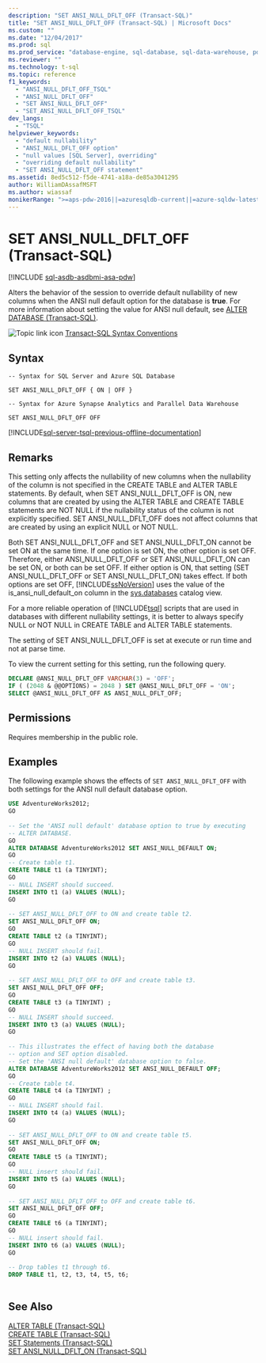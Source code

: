 ```yaml
---
description: "SET ANSI_NULL_DFLT_OFF (Transact-SQL)"
title: "SET ANSI_NULL_DFLT_OFF (Transact-SQL) | Microsoft Docs"
ms.custom: ""
ms.date: "12/04/2017"
ms.prod: sql
ms.prod_service: "database-engine, sql-database, sql-data-warehouse, pdw"
ms.reviewer: ""
ms.technology: t-sql
ms.topic: reference
f1_keywords: 
  - "ANSI_NULL_DFLT_OFF_TSQL"
  - "ANSI_NULL_DFLT_OFF"
  - "SET ANSI_NULL_DFLT_OFF"
  - "SET_ANSI_NULL_DFLT_OFF_TSQL"
dev_langs: 
  - "TSQL"
helpviewer_keywords: 
  - "default nullability"
  - "ANSI_NULL_DFLT_OFF option"
  - "null values [SQL Server], overriding"
  - "overriding default nullability"
  - "SET ANSI_NULL_DFLT_OFF statement"
ms.assetid: 8ed5c512-f5de-4741-a18a-de85a3041295
author: WilliamDAssafMSFT
ms.author: wiassaf
monikerRange: ">=aps-pdw-2016||=azuresqldb-current||=azure-sqldw-latest||>=sql-server-2016||>=sql-server-linux-2017||=azuresqldb-mi-current"
---
```

# SET ANSI_NULL_DFLT_OFF (Transact-SQL)
[!INCLUDE [sql-asdb-asdbmi-asa-pdw](../../includes/applies-to-version/sql-asdb-asdbmi-asa-pdw.md)]

  Alters the behavior of the session to override default nullability of new columns when the ANSI null default option for the database is **true**. For more information about setting the value for ANSI null default, see [ALTER DATABASE &#40;Transact-SQL&#41;](../../t-sql/statements/alter-database-transact-sql.md).  
  
 ![Topic link icon](../../database-engine/configure-windows/media/topic-link.gif "Topic link icon") [Transact-SQL Syntax Conventions](../../t-sql/language-elements/transact-sql-syntax-conventions-transact-sql.md)  

## Syntax

```syntaxsql
-- Syntax for SQL Server and Azure SQL Database
  
SET ANSI_NULL_DFLT_OFF { ON | OFF }
```

```syntaxsql
-- Syntax for Azure Synapse Analytics and Parallel Data Warehouse

SET ANSI_NULL_DFLT_OFF OFF
```

[!INCLUDE[sql-server-tsql-previous-offline-documentation](../../includes/sql-server-tsql-previous-offline-documentation.md)]

## Remarks
 This setting only affects the nullability of new columns when the nullability of the column is not specified in the CREATE TABLE and ALTER TABLE statements. By default, when SET ANSI_NULL_DFLT_OFF is ON, new columns that are created by using the ALTER TABLE and CREATE TABLE statements are NOT NULL if the nullability status of the column is not explicitly specified. SET ANSI_NULL_DFLT_OFF does not affect columns that are created by using an explicit NULL or NOT NULL.  
  
 Both SET ANSI_NULL_DFLT_OFF and SET ANSI_NULL_DFLT_ON cannot be set ON at the same time. If one option is set ON, the other option is set OFF. Therefore, either ANSI_NULL_DFLT_OFF or SET ANSI_NULL_DFLT_ON can be set ON, or both can be set OFF. If either option is ON, that setting (SET ANSI_NULL_DFLT_OFF or SET ANSI_NULL_DFLT_ON) takes effect. If both options are set OFF, [!INCLUDE[ssNoVersion](../../includes/ssnoversion-md.md)] uses the value of the is_ansi_null_default_on column in the [sys.databases](../../relational-databases/system-catalog-views/sys-databases-transact-sql.md) catalog view.  
  
 For a more reliable operation of [!INCLUDE[tsql](../../includes/tsql-md.md)] scripts that are used in databases with different nullability settings, it is better to always specify NULL or NOT NULL in CREATE TABLE and ALTER TABLE statements.  
  
 The setting of SET ANSI_NULL_DFLT_OFF is set at execute or run time and not at parse time.  
  
 To view the current setting for this setting, run the following query.  
  
```sql  
DECLARE @ANSI_NULL_DFLT_OFF VARCHAR(3) = 'OFF';  
IF ( (2048 & @@OPTIONS) = 2048 ) SET @ANSI_NULL_DFLT_OFF = 'ON';  
SELECT @ANSI_NULL_DFLT_OFF AS ANSI_NULL_DFLT_OFF;  
```  
  
## Permissions  
 Requires membership in the public role.  
  
## Examples  
 The following example shows the effects of `SET ANSI_NULL_DFLT_OFF` with both settings for the ANSI null default database option.  
  
```sql  
USE AdventureWorks2012;  
GO  
  
-- Set the 'ANSI null default' database option to true by executing   
-- ALTER DATABASE.  
GO  
ALTER DATABASE AdventureWorks2012 SET ANSI_NULL_DEFAULT ON;  
GO  
-- Create table t1.  
CREATE TABLE t1 (a TINYINT);  
GO  
-- NULL INSERT should succeed.  
INSERT INTO t1 (a) VALUES (NULL);  
GO  
  
-- SET ANSI_NULL_DFLT_OFF to ON and create table t2.  
SET ANSI_NULL_DFLT_OFF ON;  
GO  
CREATE TABLE t2 (a TINYINT);  
GO   
-- NULL INSERT should fail.  
INSERT INTO t2 (a) VALUES (NULL);  
GO  
  
-- SET ANSI_NULL_DFLT_OFF to OFF and create table t3.  
SET ANSI_NULL_DFLT_OFF OFF;  
GO  
CREATE TABLE t3 (a TINYINT) ;  
GO   
-- NULL INSERT should succeed.  
INSERT INTO t3 (a) VALUES (NULL);  
GO  
  
-- This illustrates the effect of having both the database  
-- option and SET option disabled.  
-- Set the 'ANSI null default' database option to false.  
ALTER DATABASE AdventureWorks2012 SET ANSI_NULL_DEFAULT OFF;  
GO  
-- Create table t4.  
CREATE TABLE t4 (a TINYINT) ;  
GO   
-- NULL INSERT should fail.  
INSERT INTO t4 (a) VALUES (NULL);  
GO  
  
-- SET ANSI_NULL_DFLT_OFF to ON and create table t5.  
SET ANSI_NULL_DFLT_OFF ON;  
GO  
CREATE TABLE t5 (a TINYINT);  
GO   
-- NULL insert should fail.  
INSERT INTO t5 (a) VALUES (NULL);  
GO  
  
-- SET ANSI_NULL_DFLT_OFF to OFF and create table t6.  
SET ANSI_NULL_DFLT_OFF OFF;  
GO  
CREATE TABLE t6 (a TINYINT);   
GO   
-- NULL insert should fail.  
INSERT INTO t6 (a) VALUES (NULL);  
GO  
  
-- Drop tables t1 through t6.  
DROP TABLE t1, t2, t3, t4, t5, t6;  
  
```  
  
## See Also  
 [ALTER TABLE &#40;Transact-SQL&#41;](../../t-sql/statements/alter-table-transact-sql.md)   
 [CREATE TABLE &#40;Transact-SQL&#41;](../../t-sql/statements/create-table-transact-sql.md)   
 [SET Statements &#40;Transact-SQL&#41;](../../t-sql/statements/set-statements-transact-sql.md)   
 [SET ANSI_NULL_DFLT_ON &#40;Transact-SQL&#41;](../../t-sql/statements/set-ansi-null-dflt-on-transact-sql.md)  
  
  
